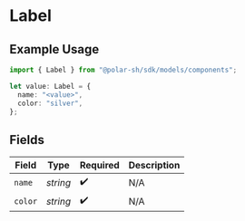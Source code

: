 # Label

## Example Usage

```typescript
import { Label } from "@polar-sh/sdk/models/components";

let value: Label = {
  name: "<value>",
  color: "silver",
};
```

## Fields

| Field              | Type               | Required           | Description        |
| ------------------ | ------------------ | ------------------ | ------------------ |
| `name`             | *string*           | :heavy_check_mark: | N/A                |
| `color`            | *string*           | :heavy_check_mark: | N/A                |